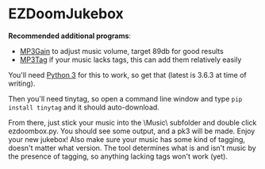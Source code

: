 # EZDoomJukebox
**Recommended additional programs**:
 -  [MP3Gain](http://mp3gain.sourceforge.net/) to adjust music volume, target 89db for good results
 -  [MP3Tag](https://www.mp3tag.de/en/) if your music lacks tags, this can add them relatively easily

You'll need [Python 3](https://www.python.org/downloads/) for this to work, so get that (latest is 3.6.3 at time of writing).

Then you'll need tinytag, so open a command line window and type
`pip install tinytag`
and it should auto-download.

From there, just stick your music into the \Music\ subfolder and double click ezdoombox.py. You should see some output, and a pk3 will be made.
Enjoy your new jukebox! Also make sure your music has some kind of tagging, doesn't matter what version. The tool determines what is and isn't music by the presence of tagging, so anything lacking tags won't work (yet).
